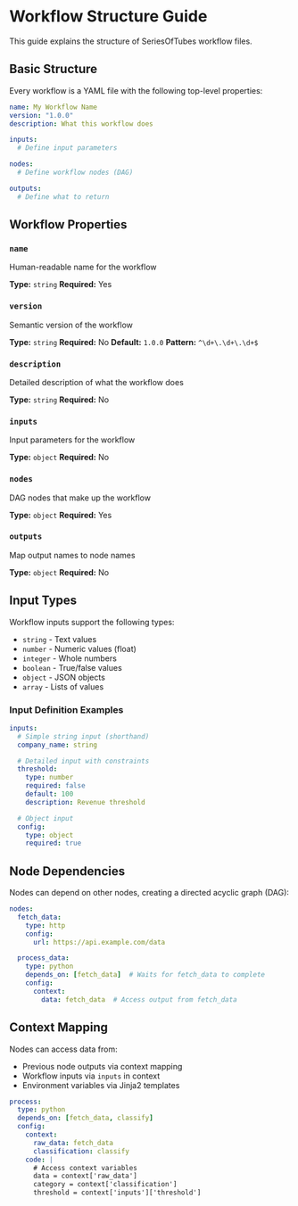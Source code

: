 # Workflow Structure Guide

This guide explains the structure of SeriesOfTubes workflow files.

## Basic Structure

Every workflow is a YAML file with the following top-level properties:

```yaml
name: My Workflow Name
version: "1.0.0"
description: What this workflow does

inputs:
  # Define input parameters

nodes:
  # Define workflow nodes (DAG)

outputs:
  # Define what to return
```

## Workflow Properties

### `name`

Human-readable name for the workflow

**Type:** `string`
**Required:** Yes


### `version`

Semantic version of the workflow

**Type:** `string`
**Required:** No
**Default:** `1.0.0`
**Pattern:** `^\d+\.\d+\.\d+$`


### `description`

Detailed description of what the workflow does

**Type:** `string`
**Required:** No


### `inputs`

Input parameters for the workflow

**Type:** `object`
**Required:** No


### `nodes`

DAG nodes that make up the workflow

**Type:** `object`
**Required:** Yes


### `outputs`

Map output names to node names

**Type:** `object`
**Required:** No


## Input Types

Workflow inputs support the following types:

- `string` - Text values
- `number` - Numeric values (float)
- `integer` - Whole numbers
- `boolean` - True/false values
- `object` - JSON objects
- `array` - Lists of values

### Input Definition Examples

```yaml
inputs:
  # Simple string input (shorthand)
  company_name: string

  # Detailed input with constraints
  threshold:
    type: number
    required: false
    default: 100
    description: Revenue threshold

  # Object input
  config:
    type: object
    required: true
```

## Node Dependencies

Nodes can depend on other nodes, creating a directed acyclic graph (DAG):

```yaml
nodes:
  fetch_data:
    type: http
    config:
      url: https://api.example.com/data

  process_data:
    type: python
    depends_on: [fetch_data]  # Waits for fetch_data to complete
    config:
      context:
        data: fetch_data  # Access output from fetch_data
```

## Context Mapping

Nodes can access data from:
- Previous node outputs via context mapping
- Workflow inputs via `inputs` in context
- Environment variables via Jinja2 templates

```yaml
process:
  type: python
  depends_on: [fetch_data, classify]
  config:
    context:
      raw_data: fetch_data
      classification: classify
    code: |
      # Access context variables
      data = context['raw_data']
      category = context['classification']
      threshold = context['inputs']['threshold']
```
